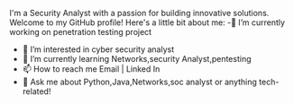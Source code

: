 I'm a Security Analyst with a passion for building innovative solutions. Welcome to my GitHub profile! Here's a little bit about me:
-🔭 I’m currently working on penetration testing project
- 👀 I’m interested in cyber security analyst
- 🌱 I’m currently learning Networks,security Analyst,pentesting
- 📫 How to reach me Email | Linked In
- 💬 Ask me about Python,Java,Networks,soc analyst or anything tech-related!


<!---
vengatasubiramani/vengatasubiramani is a ✨ special ✨ repository because its `README.md` (this file) appears on your GitHub profile.
You can click the Preview link to take a look at your changes.
--->
